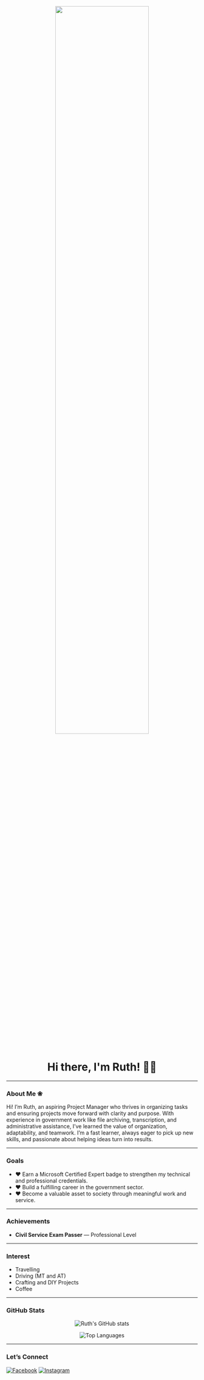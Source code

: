 <!-- Banner -->
<p align="center">
  <img src="https://github.com/ruthmayregino/ruthmayregino/blob/main/Banner.gif" width="70%">
</p>

<!-- Title -->
<h1 align="center">Hi there, I'm Ruth! 🌸🤍</h1>

---

### About Me ❀
Hi! I’m Ruth, an aspiring Project Manager who thrives in organizing tasks and ensuring projects move forward with clarity and purpose.
With experience in government work like file archiving, transcription, and administrative assistance, I’ve learned the value of organization, adaptability, and teamwork.
I’m a fast learner, always eager to pick up new skills, and passionate about helping ideas turn into results.

---

###  Goals
- ❤︎ Earn a Microsoft Certified Expert badge to strengthen my technical and professional credentials.
- ❤︎ Build a fulfilling career in the government sector.
- ❤︎ Become a valuable asset to society through meaningful work and service.

---

### Achievements
- **Civil Service Exam Passer** — Professional Level  

---

### Interest
- Travelling
- Driving (MT and AT)
- Crafting and DIY Projects
- Coffee

---

### GitHub Stats
<p align="center">
  <img src="https://github-readme-stats.vercel.app/api?username=ruthmayregino&show_icons=true&bg_color=ffffff&title_color=000000&text_color=000000&icon_color=000000&hide_border=true" alt="Ruth's GitHub stats" />
</p>

<p align="center">
  <img src="https://github-readme-stats.vercel.app/api/top-langs/?username=ruthmayregino&layout=compact&bg_color=ffffff&title_color=000000&text_color=000000&hide_border=true" alt="Top Languages" />
</p>

---

### Let’s Connect
[![Facebook](https://img.shields.io/badge/-Facebook-000000?style=for-the-badge&logo=facebook&logoColor=white)](https://facebook.com/ruthmayyyy)
[![Instagram](https://img.shields.io/badge/-Instagram-000000?style=for-the-badge&logo=instagram&logoColor=white)](https://instagram.com/rutmei)


